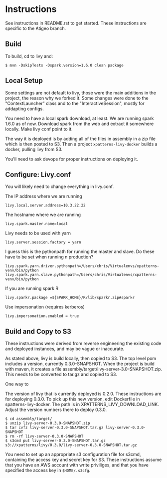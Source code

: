 Instructions
============

See instructions in README.rst to get started.  These instructions are specific to the Atigeo branch.


Build
-----
To build, cd to livy and:

    $ mvn -DskipTests -Dspark.version=1.6.0 clean package




Local Setup
-----------

Some settings are not default to livy, those were the main additions in the project, the reason why we forked it.
Some changes were done to the "ContextLauncher" class and to the "InteractiveSession", mostly for addapting configs.

You need to have a local spark download, at least.
We are running spark 1.6.0 as of now.
Download spark from the web and extract it somewhere locally. Make livy conf point to it.

The way it is deployed is by adding all of the files in assembly in a zip file which is then posted to S3.
Then a project ```xpatterns-livy-docker``` builds a docker, pulling livy from S3.

You'll need to ask devops for proper instructions on deploying it.

Configure: Livy.conf
-------------------
You will likely need to change everything in livy.conf.

The IP address where we are running

    livy.local.server.address=10.3.22.22

The hostname where we are running

    livy.spark.master.name=local


Livy needs to be used with yarn

    livy.server.session.factory = yarn

I guess this is the pythonpath for running the master and slave.
Do these have to be set when running n production?

    livy.spark.yarn.driver.pythonpath=/Users/chris/Virtualenvs/xpatterns-venv/bin/python
    livy.spark.yarn.slave.pythonpath=/Users/chris/Virtualenvs/xpatterns-venv/bin/python

If you are running spark R

    livy.sparkr.package =${SPARK_HOME}/R/lib/sparkr.zip#sparkr

Use impersonation (requires kerberos)

    livy.impersonation.enabled = true
    
Build and Copy to S3
--------------------
These instructions were derived from reverse engineering the existing code and 
deployed instances, and may be vague or inaccurate.

As stated above, livy is build locally, then copied to S3.  The top level pom includes 
a version, currently 0.3.0-SNAPSHOT.  When the project is build with maven, it creates 
a file assembly/target/livy-server-3.0-SNAPSHOT.zip.  This needs to be converted to tar.gz 
and copied to S3.

One way to 

The version of livy that is currently deployed is 0.2.0.  These instructions
are for deploying 0.3.0.  To pick up this new version, edit Dockerfile in spatterns-livy-docker.
The path is in XPATTERNS_LIVY_DOWNLOAD_LINK.
Adjust the version numbers there to deploy 0.3.0.


    $ cd assembly/target/
    $ unzip livy-server-0.3.0-SNAPSHOT.zip
    $ tar cvfz livy-server-0.3.0-SNAPSHOT.tar.gz livy-server-0.3.0-SNAPSHOT
    $ rm -rf livy-server-0.3.0-SNAPSHOT
    $ s3cmd put livy-server-0.3.0-SNAPSHOT.tar.gz s3://xpatterns/livy/0.3.0/livy-server-0.3.0-SNAPSHOT.tar.gz
    
You need to set up an appropriate s3 configuration file for s3cmd, containing
the access key and secret key for S3.  These instructions assume that you have an
AWS account with write priviliges, and that you have specified the access key in 
```$HOME/.s3cfg```.



